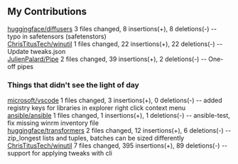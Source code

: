 ## My Contributions

[huggingface/diffusers](https://github.com/huggingface/diffusers/pull/3976) 3 files changed, 8 insertions(+), 8 deletions(-) -- typo in safetensors (safetenstors)  
[ChrisTitusTech/winutil](https://github.com/ChrisTitusTech/winutil/pull/1087) 1 files changed, 22 insertions(+), 22 deletions(-) -- Update tweaks.json  
[JulienPalard/Pipe](https://github.com/JulienPalard/Pipe/pull/94) 2 files changed, 39 insertions(+), 2 deletions(-) -- One-off pipes  

### Things that didn't see the light of day

[microsoft/vscode](https://github.com/microsoft/vscode/pull/99196) 1 files changed, 3 insertions(+), 0 deletions(-) -- added registry keys for libraries in explorer right click context menu  
[ansible/ansible](https://github.com/ansible/ansible/pull/78942) 1 files changed, 1 insertions(+), 1 deletions(-) -- ansible-test, fix missing winrm inventory file  
[huggingface/transformers](https://github.com/huggingface/transformers/pull/25940) 2 files changed, 12 insertions(+), 6 deletions(-) -- zip_longest lists and tuples, batches can be sized differently  
[ChrisTitusTech/winutil](https://github.com/ChrisTitusTech/winutil/pull/1049) 7 files changed, 395 insertions(+), 89 deletions(-) -- support for applying tweaks with cli  

